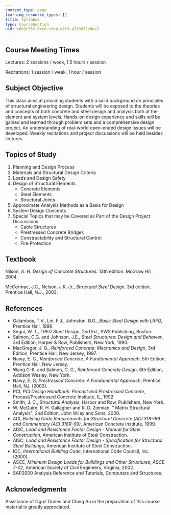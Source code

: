 ```yaml
---
content_type: page
learning_resource_types: []
title: Syllabus
type: CourseSection
uid: c0b3c352-6cc0-cde4-d7c3-a718632e8ec2
---
```


Course Meeting Times
--------------------

Lectures: 2 sessions / week, 1.5 hours / session

Recitations: 1 session / week, 1 hour / session

Subject Objective
-----------------

This class aims at providing students with a solid background on principles of structural engineering design. Students will be exposed to the theories and concepts of both concrete and steel design and analysis both at the element and system levels. Hands-on design experience and skills will be gained and learned through problem sets and a comprehensive design project. An understanding of real-world open-ended design issues will be developed. Weekly recitations and project discussions will be held besides lectures.

Topics of Study
---------------

1.  Planning and Design Process
2.  Materials and Structural Design Criteria
3.  Loads and Design Safety
4.  Design of Structural Elements
    *   Concrete Elements
    *   Steel Elements
    *   Structural Joints
5.  Approximate Analysis Methods as a Basis for Design
6.  System Design Concepts
7.  Special Topics that may be Covered as Part of the Design Project Discussions
    *   Cable Structures
    *   Prestressed Concrete Bridges
    *   Constructability and Structural Control
    *   Fire Protection  
        

Textbook
--------

Nilson, A. H. _Design of Concrete Structures._ 13th edition. McGraw Hill, 2004.  
  
McCormac, J.C., Nelson, J.K. Jr., _Structural Steel Design_. 3rd edition. Prentice Hall, N.J., 2003.  

References
----------

*   Galambos, T.V., Lin, F.J., Johnston, B.G., _Basic Steel Design with LRFD_, Prentice Hall, 1996
*   Segui, W. T., _LRFD Steel Design_, 2nd Ed., PWS Publishing, Boston.
*   Salmon, C.G. and Johnson, J.E., _Steel Structures: Design and Behavior_, 3rd Edition, Harper & Row, Publishers, New York, 1990.
*   MacGregor, J. G., _Reinforced Concrete: Mechanics and Design_, 3rd Edition, Prentice Hall, New Jersey, 1997.
*   Nawy, E. G., _Reinforced Concrete: A Fundamental Approach_, 5th Edition, Prentice Hall, New Jersey.
*   Wang C-K. and Salmon, C. G., _Reinforced Concrete Design_, 6th Edition, Addison Wesley, New York.
*   Nawy, E. G. _Prestressed Concrete: A Fundamental Approach_, Prentice Hall, NJ, (2003).
*   PCI, _PCI Design Handbook: Precast and Prestressed Concrete_, Precast/Prestressed Concrete Institute, IL, 1992.
*   Smith, J. C., _Structural Analysis_, Harpor and Row, Publishers, New York.
*   W. McGuire, R. H. Gallagher and R. D. Ziemian. " Matrix Structural Analysis", 2nd Edition, John Wiley and Sons, 2000.
*   ACI, _Building Code Requirements for Structural Concrete (ACI 318-99) and Commentary (ACI 318R-99)_, American Concrete Institute, 1999.
*   AISC, _Load and Resistance Factor Design - Manual for Steel Construction_, American Institute of Steel Construction.
*   AISC, _Load and Resistance Factor Design - Specification for Structural Steel Buildings_, American Institute of Steel Construction.
*   ICC, _International Building Code_, International Code Council, Inc. (2000).
*   ASCE, _Minimum Design Loads for Buildings and Other Structures, ASCE 7-02_, American Society of Civil Engineers, Virginia, 2002.
*   SAP2000 Analysis Reference and Tutorials, Computers and Structures.

Acknowledgments
---------------

Assistance of Oguz Gunes and Ching Au in the preparation of this course material is greatly appreciated.